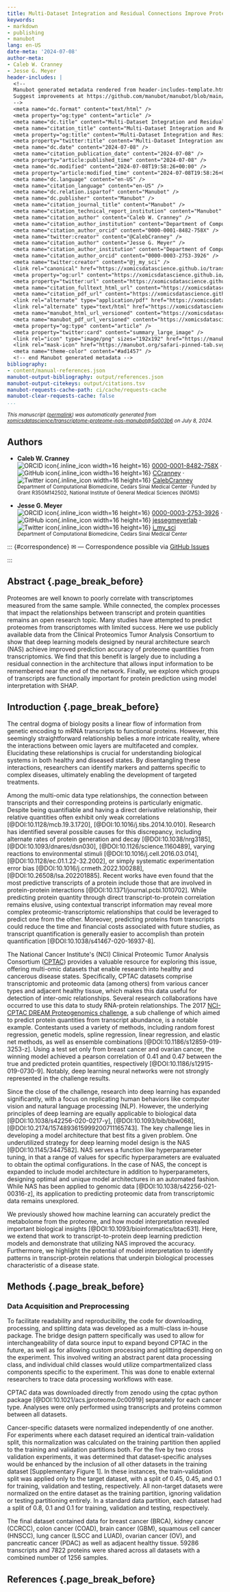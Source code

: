 ```yaml
---
title: Multi-Dataset Integration and Residual Connections Improve Proteome Prediction from Transcriptomics Using Deep Learning
keywords:
- markdown
- publishing
- manubot
lang: en-US
date-meta: '2024-07-08'
author-meta:
- Caleb W. Cranney
- Jesse G. Meyer
header-includes: |
  <!--
  Manubot generated metadata rendered from header-includes-template.html.
  Suggest improvements at https://github.com/manubot/manubot/blob/main/manubot/process/header-includes-template.html
  -->
  <meta name="dc.format" content="text/html" />
  <meta property="og:type" content="article" />
  <meta name="dc.title" content="Multi-Dataset Integration and Residual Connections Improve Proteome Prediction from Transcriptomics Using Deep Learning" />
  <meta name="citation_title" content="Multi-Dataset Integration and Residual Connections Improve Proteome Prediction from Transcriptomics Using Deep Learning" />
  <meta property="og:title" content="Multi-Dataset Integration and Residual Connections Improve Proteome Prediction from Transcriptomics Using Deep Learning" />
  <meta property="twitter:title" content="Multi-Dataset Integration and Residual Connections Improve Proteome Prediction from Transcriptomics Using Deep Learning" />
  <meta name="dc.date" content="2024-07-08" />
  <meta name="citation_publication_date" content="2024-07-08" />
  <meta property="article:published_time" content="2024-07-08" />
  <meta name="dc.modified" content="2024-07-08T19:58:26+00:00" />
  <meta property="article:modified_time" content="2024-07-08T19:58:26+00:00" />
  <meta name="dc.language" content="en-US" />
  <meta name="citation_language" content="en-US" />
  <meta name="dc.relation.ispartof" content="Manubot" />
  <meta name="dc.publisher" content="Manubot" />
  <meta name="citation_journal_title" content="Manubot" />
  <meta name="citation_technical_report_institution" content="Manubot" />
  <meta name="citation_author" content="Caleb W. Cranney" />
  <meta name="citation_author_institution" content="Department of Computational Biomedicine, Cedars Sinai Medical Center" />
  <meta name="citation_author_orcid" content="0000-0001-8482-758X" />
  <meta name="twitter:creator" content="@CalebCranney" />
  <meta name="citation_author" content="Jesse G. Meyer" />
  <meta name="citation_author_institution" content="Department of Computational Biomedicine, Cedars Sinai Medical Center" />
  <meta name="citation_author_orcid" content="0000-0003-2753-3926" />
  <meta name="twitter:creator" content="@j_my_sci" />
  <link rel="canonical" href="https://xomicsdatascience.github.io/transcriptome-proteome-nas-manubot/" />
  <meta property="og:url" content="https://xomicsdatascience.github.io/transcriptome-proteome-nas-manubot/" />
  <meta property="twitter:url" content="https://xomicsdatascience.github.io/transcriptome-proteome-nas-manubot/" />
  <meta name="citation_fulltext_html_url" content="https://xomicsdatascience.github.io/transcriptome-proteome-nas-manubot/" />
  <meta name="citation_pdf_url" content="https://xomicsdatascience.github.io/transcriptome-proteome-nas-manubot/manuscript.pdf" />
  <link rel="alternate" type="application/pdf" href="https://xomicsdatascience.github.io/transcriptome-proteome-nas-manubot/manuscript.pdf" />
  <link rel="alternate" type="text/html" href="https://xomicsdatascience.github.io/transcriptome-proteome-nas-manubot/v/5a003b62c0afbf36ea64555e3bd703ddb2eeb8c7/" />
  <meta name="manubot_html_url_versioned" content="https://xomicsdatascience.github.io/transcriptome-proteome-nas-manubot/v/5a003b62c0afbf36ea64555e3bd703ddb2eeb8c7/" />
  <meta name="manubot_pdf_url_versioned" content="https://xomicsdatascience.github.io/transcriptome-proteome-nas-manubot/v/5a003b62c0afbf36ea64555e3bd703ddb2eeb8c7/manuscript.pdf" />
  <meta property="og:type" content="article" />
  <meta property="twitter:card" content="summary_large_image" />
  <link rel="icon" type="image/png" sizes="192x192" href="https://manubot.org/favicon-192x192.png" />
  <link rel="mask-icon" href="https://manubot.org/safari-pinned-tab.svg" color="#ad1457" />
  <meta name="theme-color" content="#ad1457" />
  <!-- end Manubot generated metadata -->
bibliography:
- content/manual-references.json
manubot-output-bibliography: output/references.json
manubot-output-citekeys: output/citations.tsv
manubot-requests-cache-path: ci/cache/requests-cache
manubot-clear-requests-cache: false
...
```







<small><em>
This manuscript
([permalink](https://xomicsdatascience.github.io/transcriptome-proteome-nas-manubot/v/5a003b62c0afbf36ea64555e3bd703ddb2eeb8c7/))
was automatically generated
from [xomicsdatascience/transcriptome-proteome-nas-manubot@5a003b6](https://github.com/xomicsdatascience/transcriptome-proteome-nas-manubot/tree/5a003b62c0afbf36ea64555e3bd703ddb2eeb8c7)
on July 8, 2024.
</em></small>



## Authors



+ **Caleb W. Cranney**
  <br>
    ![ORCID icon](images/orcid.svg){.inline_icon width=16 height=16}
    [0000-0001-8482-758X](https://orcid.org/0000-0001-8482-758X)
    · ![GitHub icon](images/github.svg){.inline_icon width=16 height=16}
    [CCranney](https://github.com/CCranney)
    · ![Twitter icon](images/twitter.svg){.inline_icon width=16 height=16}
    [CalebCranney](https://twitter.com/CalebCranney)
    <br>
  <small>
     Department of Computational Biomedicine, Cedars Sinai Medical Center
     · Funded by Grant R35GM142502, National Institute of General Medical Sciences (NIGMS)
  </small>

+ **Jesse G. Meyer**
  <br>
    ![ORCID icon](images/orcid.svg){.inline_icon width=16 height=16}
    [0000-0003-2753-3926](https://orcid.org/0000-0003-2753-3926)
    · ![GitHub icon](images/github.svg){.inline_icon width=16 height=16}
    [jessegmeyerlab](https://github.com/jessegmeyerlab)
    · ![Twitter icon](images/twitter.svg){.inline_icon width=16 height=16}
    [j_my_sci](https://twitter.com/j_my_sci)
    <br>
  <small>
     Department of Computational Biomedicine, Cedars Sinai Medical Center
  </small>


::: {#correspondence}
✉ — Correspondence possible via [GitHub Issues](https://github.com/xomicsdatascience/transcriptome-proteome-nas-manubot/issues)

:::


## Abstract {.page_break_before}

Proteomes are well known to poorly correlate with transcriptomes measured from the same sample. 
While connected, the complex processes that impact the relationships between transcript and protein quantities remains an open research topic. 
Many studies have attempted to predict proteomes from transcriptomes with limited success. 
Here we use publicly available data from the Clinical Proteomics Tumor Analysis Consortium to show that deep learning models designed by neural architecture search (NAS) achieve improved prediction accuracy of proteome quantities from transcriptomics. 
We find that this benefit is largely due to including a residual connection in the architecture that allows input information to be remembered near the end of the network. 
Finally, we explore which groups of transcripts are functionally important for protein prediction using model interpretation with SHAP.

## Introduction {.page_break_before}

The central dogma of biology posits a linear flow of information from genetic encoding to mRNA transcripts to functional proteins. 
However, this seemingly straightforward relationship belies a more intricate reality, where the interactions between omic layers are multifaceted and complex. 
Elucidating these relationships is crucial for understanding biological systems in both healthy and diseased states. 
By disentangling these interactions, researchers can identify markers and patterns specific to complex diseases, ultimately enabling the development of targeted treatments. 

Among the multi-omic data type relationships, the connection between transcripts and their corresponding proteins is particularly enigmatic. 
Despite being quantifiable and having a direct derivative relationship, their relative quantities often exhibit only weak correlations [@DOI:10.1128/mcb.19.3.1720], [@DOI:10.1016/j.tibs.2014.10.010]. 
Research has identified several possible causes for this discrepancy, including alternate rates of protein generation and decay [@DOI:10.1038/nrg3185], [@DOI:10.1093/dnares/dsn030], [@DOI:10.1126/science.1160489], varying reactions to environmental stimuli [@DOI:10.1016/j.cell.2016.03.014], [@DOI:10.1128/ec.01.1.22-32.2002], or simply systematic experimentation error bias [@DOI:10.1016/j.crmeth.2022.100288], [@DOI:10.26508/lsa.202201885]. 
Recent works have even found that the most predictive transcripts of a protein include those that are involved in protein-protein interactions [@DOI:10.1371/journal.pcbi.1010702]. 
While predicting protein quantity through direct transcript-to-protein correlation remains elusive, using contextual transcript information may reveal more complex proteomic-transcriptomic relationships that could be leveraged to predict one from the other. 
Moreover, predicting proteins from transcripts could reduce the time and financial costs associated with future studies, as transcript quantification is generally easier to accomplish than protein quantification [@DOI:10.1038/s41467-020-16937-8]. 

The National Cancer Institute's (NCI) Clinical Proteomic Tumor Analysis Consortium ([CPTAC](https://proteomics.cancer.gov/programs/cptac)) provides a valuable resource for exploring this issue, offering multi-omic datasets that enable research into healthy and cancerous disease states. 
Specifically, CPTAC datasets comprise transcriptomic and proteomic data (among others) from various cancer types and adjacent healthy tissue, which makes this data useful for detection of inter-omic relationships. 
Several research collaborations have occurred to use this data to study RNA-protein relationships. 
The 2017 [NCI-CPTAC DREAM Proteogenomics challenge](https://dreamchallenges.org/nci-cptac-dream-proteogenomics/), a sub challenge of which aimed to predict protein quantities from transcript abundance, is a notable example. 
Contestants used a variety of methods, including random forest regression, genetic models, spline regression, linear regression, and elastic net methods, as well as ensemble combinations [@DOI:10.1186/s12859-019-3253-z]. 
Using a test set only from breast cancer and ovarian cancer, the winning model achieved a pearson correlation of 0.41 and 0.47 between the true and predicted protein quantities, respectively [@DOI:10.1186/s12915-019-0730-9]. 
Notably, deep learning neural networks were not strongly represented in the challenge results. 

Since the close of the challenge, research into deep learning has expanded significantly, with a focus on replicating human behaviors like computer vision and natural language processing (NLP). 
However, the underlying principles of deep learning are equally applicable to biological data [@DOI:10.1038/s42256-020-0217-y], [@DOI:10.1093/bib/bbw068], [@DOI:10.2174/1574893615999200711165743]. 
The key challenge lies in developing a model architecture that best fits a given problem. 
One underutilized strategy for deep learning model design is the NAS [@DOI:10.1145/3447582]. 
NAS serves a function like hyperparameter tuning, in that a range of values for specific hyperparameters are evaluated to obtain the optimal configurations. 
In the case of NAS, the concept is expanded to include model architecture in addition to hyperparameters, designing optimal and unique model architectures in an automated fashion. 
While NAS has been applied to genomic data [@DOI:10.1038/s42256-021-00316-z], its application to predicting proteomic data from transcriptomic data remains unexplored. 

We previously showed how machine learning can accurately predict the metabolome from the proteome, and how model interpretation revealed important biological insights [@DOI:10.1093/bioinformatics/btac631]. 
Here, we extend that work to transcript-to-protein deep learning prediction models and demonstrate that utilizing NAS improved the accuracy. 
Furthermore, we highlight the potential of model interpretation to identify patterns in transcript-protein relations that underpin biological processes characteristic of a disease state.	 

## Methods {.page_break_before}

### Data Acquisition and Preprocessing 

To facilitate readability and reproducibility, the code for downloading, processing, and splitting data was developed as a multi-class in-house package. 
The bridge design pattern specifically was used to allow for interchangeability of data source input to expand beyond CPTAC in the future, as well as for allowing custom processing and splitting depending on the experiment. 
This involved writing an abstract parent data processing class, and individual child classes would utilize compartmentalized class components specific to the experiment. 
This was done to enable external researchers to trace data processing workflows with ease. 

CPTAC data was downloaded directly from zenodo using the cptac python package [@DOI:10.1021/acs.jproteome.0c00919] separately for each cancer type. 
Analyses were only performed using transcripts and proteins common between all datasets. 

Cancer-specific datasets were normalized independently of one another. 
For experiments where each dataset required an identical train-validation split, this normalization was calculated on the training partition then applied to the training and validation partitions both. 
For the five by two cross validation experiments, it was determined that dataset-specific analyses would be enhanced by the inclusion of all other datasets in the training dataset [Supplementary Figure 1]. 
In these instances, the train-validation split was applied only to the target dataset, with a split of 0.45, 0.45, and 0.1 for training, validation and testing, respectively. 
All non-target datasets were normalized on the entire dataset as the training partition, ignoring validation or testing partitioning entirely. 
In a standard data partition, each dataset had a split of 0.8, 0.1 and 0.1 for training, validation and testing, respectively. 

The final dataset contained data for breast cancer (BRCA), kidney cancer (CCRCC), colon cancer (COAD), brain cancer (GBM), squamous cell cancer (HNSCC), lung cancer (LSCC and LUAD), ovarian cancer (OV), and pancreatic cancer (PDAC) as well as adjacent healthy tissue. 
59286 transcripts and 7822 proteins were shared across all datasets with a combined number of 1256 samples.  

## References {.page_break_before}

<!-- Explicitly insert bibliography here -->
<div id="refs"></div>

